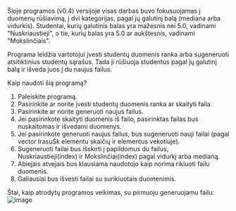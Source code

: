 Šioje programos (v0.4) versijoje visas darbas buvo fokusuojamas į duomenų rūšiavimą, į dvi kategorijas, pagal jų galutinį balą (mediana arba vidurkis). Studentai, kurių galutinis balas yra mažesnis nei 5.0, vadinami "Nuskriaustieji", o tie, kurių balas yra 5.0 ar aukštesnis, vadinami "Mokslinčiais".

Programa leidžia vartotojui įvesti studentų duomenis ranka arba sugeneruoti atsitiktinius studentų sąrašus. Tada ji rūšiuoja studentus pagal jų galutinį balą ir išveda juos į du naujus failus.

Kaip naudoti šią programą?
1. Paleiskite programą.
2. Pasirinkite ar norite įvesti studentų duomenis ranka ar skaityti faila.
3. Pasirinkite ar norite generuoti naujus failus.
5. Jei pasirinkote skaityti duomenis iš failo, pasirinktas failas bus nuskaitomas ir išvedami duomenys.
6. Jei pasirinkote generuoti naujus failus, bus sugeneruoti nauji failai (pagal vector IrasuSk elementu skaičių ir elementus vekotiuje).
7. Sugeneruoti failai bus išskirti į papildomus du failus, Nuskriaustieji(index) ir Mokslinčiai(index) pagal vidurkį arba medianą.
8. Abiejais atvejais bus klausiama naudotojo kaip norima rikiuoti failu duomenis.
9. Galiausiai bus išvesti failai su surikiuotais duomenimis.

Štai, kaip atrodytų programos veikimas, su pirmuoju generuojamu failu:
![image](https://github.com/Ignas420/Objektinis_prog/assets/145566919/e6641817-7a9f-4054-a1f2-b7ea10e94787)
